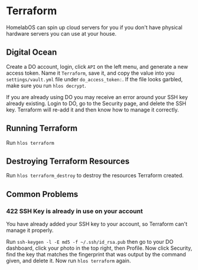 # Terraform

HomelabOS can spin up cloud servers for you if you don't have physical
hardware servers you can use at your house.

## Digital Ocean

Create a DO account, login, click `API` on the left menu, and generate a
new access token. Name it `Terraform`, save it, and copy the value into
you `settings/vault.yml` file under `do_access_token:`. If the file looks garbled, make sure you run `hlos decrypt`.

If you are already using DO you may receive an error around your SSH key
already existing. Login to DO, go to the Security page, and delete the SSH
key. Terraform will re-add it and then know how to manage it correctly.

## Running Terraform

Run `hlos terraform`

## Destroying Terraform Resources

Run `hlos terraform_destroy` to destroy the resources Terraform created.

## Common Problems

### 422 SSH Key is already in use on your account

You have already added your SSH key to your account, so Terraform can't manage it properly.

Run `ssh-keygen -l -E md5 -f ~/.ssh/id_rsa.pub` then go to your DO dashboard, click your photo in the top right, then Profile. Now click Security, find the key that matches the fingerprint that was output by the command given, and delete it. Now run `hlos terraform` again.
